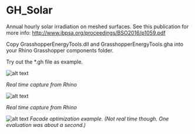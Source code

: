 # GH_Solar
Annual hourly solar irradiation on meshed surfaces.
See this publication for more info: http://www.ibpsa.org/proceedings/BSO2016/p1059.pdf 

Copy GrasshopperEnergyTools.dll and GrasshopperEnergyTools.gha into your Rhino Grasshopper components folder.

Try out the *.gh file as example.

![alt text](https://github.com/christophwaibel/GH_Solar/blob/master/rhino.gif "Image from Rhino")

*Real time capture from Rhino*
$~$

![alt text](https://github.com/christophwaibel/GH_Solar/blob/master/solar.gif "Image from Rhino")

*Real time capture from Rhino*
$~$


![alt text](https://github.com/christophwaibel/GH_Solar/blob/master/solaroptimization_04a.gif "Optimization example")
*Facade optimization example. (Not real time though. One evaluation was about a second.)*
